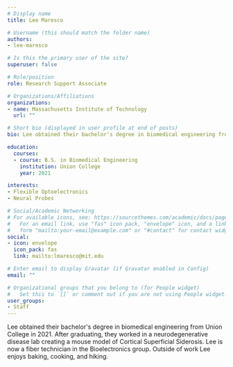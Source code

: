 ```yaml
---
# Display name
title: Lee Maresco 

# Username (this should match the folder name)
authors:
- lee-maresco

# Is this the primary user of the site?
superuser: false

# Role/position
role: Research Support Associate

# Organizations/Affiliations
organizations:
- name: Massachusetts Institute of Technology
  url: ""

# Short bio (displayed in user profile at end of posts)
bio: Lee obtained their bachelor's degree in biomedical engineering from Union College in 2021. They are now a fiber technician in the Bioelectronics group.

education:
  courses:
  - course: B.S. in Biomedical Engineering
    institution: Union College
    year: 2021

interests:
- Flexible Optoelectronics
- Neural Probes

# Social/Academic Networking
# For available icons, see: https://sourcethemes.com/academic/docs/page-builder/#icons
#   For an email link, use "fas" icon pack, "envelope" icon, and a link in the
#   form "mailto:your-email@example.com" or "#contact" for contact widget.
social:
- icon: envelope
  icon_pack: fas
  link: mailto:lmaresco@mit.edu

# Enter email to display Gravatar (if Gravatar enabled in Config)
email: ""

# Organizational groups that you belong to (for People widget)
#   Set this to `[]` or comment out if you are not using People widget.
user_groups:
- Staff
---
```


Lee obtained their bachelor's degree in biomedical engineering from Union College in 2021. After graduating, they worked in a neurodegenerative disease lab creating a mouse model of Cortical Superficial Siderosis. Lee is now a fiber technician in the Bioelectronics group. Outside of work Lee enjoys baking, cooking, and hiking.